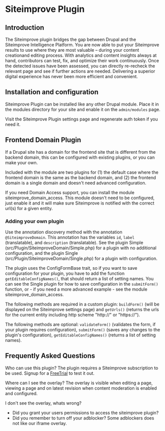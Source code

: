# Siteimprove Plugin

## Introduction
The Siteimprove plugin bridges the gap between Drupal and the Siteimprove
Intelligence Platform. You are now able to put your Siteimprove results to use
where they are most valuable – during your content creationand editing
process. With analytics and content insights always at hand, contributors
can test, fix, and optimize their work continuously. Once the detected issues
have been assessed, you can directly re-recheck the relevant page and see if
further actions are needed. Delivering a superior digital experience has never
been more efficient and convenient.

## Installation and configuration
Siteimprove Plugin can be installed like any other Drupal module.
Place it in the modules directory for your site and enable it
on the `admin/modules` page.

Visit the Siteimprove Plugin settings page and regenerate auth token
if you need it.

## Frontend Domain Plugin ##
If a Drupal site has a domain for the frontend site that is different from the
backend domain, this can be configured with existing plugins, or you can make
your own.

Included with the module are two plugins for (1) the default case where the
frontend domain is the same as the backend domain, and (2) the frontend domain
is a single domain and doesn't need advanced configuration.

If you need Domain Access support, you can install the module
siteimprove_domain_access. This module doesn't need to be configured, just
enable it and it will make sure Siteimprove is notified with the correct
url(s) for a given entity.

### Adding your own plugin ###
Use the annotation discovery method with the annotation `@SiteimproveDomain`.
This annotation has the variables `id`, `label` (translatable), and
`description` (translatable). See the plugin Simple
(src/Plugin/SiteimproveDomain/Simple.php) for a plugin with no additional
configuration, and the plugin Single (src/Plugin/SiteimproveDomain/Single.php)
for a plugin with configuration.

The plugin uses the ConfigFormBase trait, so if you want to save configuration
for your plugin, you have to add the function `getEditableConfigNames()`, that
should return a list of setting names. You can see the Single plugin for how to
save configuration in the `submitForm()` function, or - if you need a more
advanced example - see the module siteimprove_domain_access.

The following methods are required in a custom plugin: `buildForm()` (will be
displayed on the Siteimprove settings page) and `getUrls()` (returns the urls
for the current entity including http scheme "http://" or "https://").

The following methods are optional: `validateForm()` (validates the form, if
your plugin requires configuration), `submitForm()` (saves any changes to the
plugin's configuration), `getEditableConfigNames()` (returns a list of setting
names).

## Frequently Asked Questions
Who can use this plugin?
The plugin requires a Siteimprove subscription to be used.
Signup for a [FreeTrial](https://siteimprove.com/account/create "Free trial")
to test it out.

Where can I see the overlay?
The overlay is visible when editing a page, viewing a page and on latest
revision when content moderation is enabled and configured.

I don't see the overlay, whats wrong?
- Did you grant your users permissions to access the siteimprove plugin?
- Did you remember to turn off your adblocker? Some adblockers does not like
our iframe overlay.
